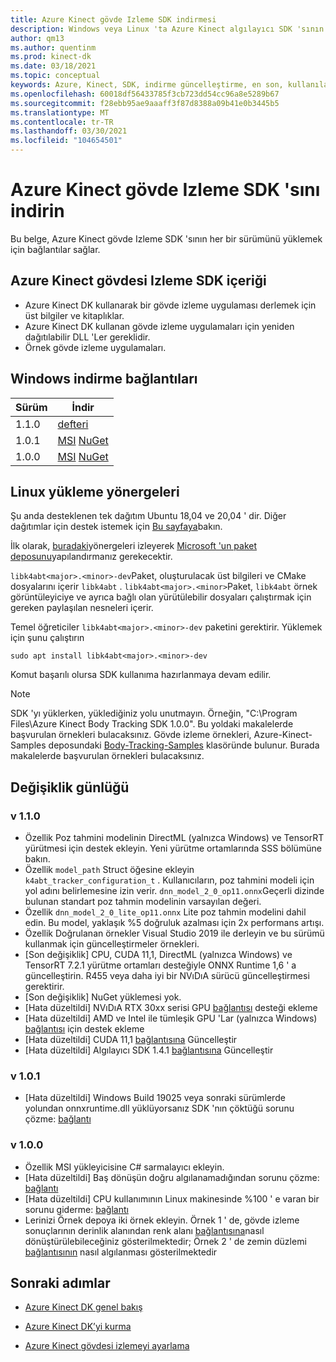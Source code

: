 ```yaml
---
title: Azure Kinect gövde Izleme SDK indirmesi
description: Windows veya Linux 'ta Azure Kinect algılayıcı SDK 'sının her bir sürümünün nasıl indirileceği hakkında bilgi edinin.
author: qm13
ms.author: quentinm
ms.prod: kinect-dk
ms.date: 03/18/2021
ms.topic: conceptual
keywords: Azure, Kinect, SDK, indirme güncelleştirme, en son, kullanılabilir, yükleme, gövde, izleme
ms.openlocfilehash: 60018df56433785f3cb723dd54cc96a8e5289b67
ms.sourcegitcommit: f28ebb95ae9aaaff3f87d8388a09b41e0b3445b5
ms.translationtype: MT
ms.contentlocale: tr-TR
ms.lasthandoff: 03/30/2021
ms.locfileid: "104654501"
---
```

# <a name="download-azure-kinect-body-tracking-sdk"></a>Azure Kinect gövde Izleme SDK 'sını indirin

Bu belge, Azure Kinect gövde Izleme SDK 'sının her bir sürümünü yüklemek için bağlantılar sağlar.

## <a name="azure-kinect-body-tracking-sdk-contents"></a>Azure Kinect gövdesi Izleme SDK içeriği

- Azure Kinect DK kullanarak bir gövde izleme uygulaması derlemek için üst bilgiler ve kitaplıklar.
- Azure Kinect DK kullanan gövde izleme uygulamaları için yeniden dağıtılabilir DLL 'Ler gereklidir.
- Örnek gövde izleme uygulamaları.

## <a name="windows-download-links"></a>Windows indirme bağlantıları

Sürüm       | İndir
--------------|----------
1.1.0 | [defteri](https://www.microsoft.com/en-us/download/details.aspx?id=102901)
1.0.1 | [MSI](https://www.microsoft.com/en-us/download/details.aspx?id=100942) [NuGet](https://www.nuget.org/packages/Microsoft.Azure.Kinect.BodyTracking/1.0.1)
1.0.0 | [MSI](https://www.microsoft.com/en-us/download/details.aspx?id=100848) [NuGet](https://www.nuget.org/packages/Microsoft.Azure.Kinect.BodyTracking/1.0.0)

## <a name="linux-installation-instructions"></a>Linux yükleme yönergeleri

Şu anda desteklenen tek dağıtım Ubuntu 18,04 ve 20,04 ' dir. Diğer dağıtımlar için destek istemek için [Bu sayfaya](https://aka.ms/azurekinectfeedback)bakın.

İlk olarak, [buradaki](/windows-server/administration/linux-package-repository-for-microsoft-software)yönergeleri izleyerek [Microsoft 'un paket deposunu](https://packages.microsoft.com/)yapılandırmanız gerekecektir.

`libk4abt<major>.<minor>-dev`Paket, oluşturulacak üst bilgileri ve CMake dosyalarını içerir `libk4abt` .
`libk4abt<major>.<minor>`Paket, `libk4abt` örnek görüntüleyiciye ve ayrıca bağlı olan yürütülebilir dosyaları çalıştırmak için gereken paylaşılan nesneleri içerir.

Temel öğreticiler `libk4abt<major>.<minor>-dev` paketini gerektirir. Yüklemek için şunu çalıştırın

`sudo apt install libk4abt<major>.<minor>-dev`

Komut başarılı olursa SDK kullanıma hazırlanmaya devam edilir.

> [!NOTE]
> SDK 'yı yüklerken, yüklediğiniz yolu unutmayın. Örneğin, "C:\Program Files\Azure Kinect Body Tracking SDK 1.0.0". Bu yoldaki makalelerde başvurulan örnekleri bulacaksınız.
> Gövde izleme örnekleri, Azure-Kinect-Samples deposundaki [Body-Tracking-Samples](https://github.com/microsoft/Azure-Kinect-Samples/tree/master/body-tracking-samples) klasöründe bulunur. Burada makalelerde başvurulan örnekleri bulacaksınız.

## <a name="change-log"></a>Değişiklik günlüğü

### <a name="v110"></a>v 1.1.0
* Özellik Poz tahmini modelinin DirectML (yalnızca Windows) ve TensorRT yürütmesi için destek ekleyin. Yeni yürütme ortamlarında SSS bölümüne bakın.
* Özellik `model_path` Struct öğesine ekleyin `k4abt_tracker_configuration_t` . Kullanıcıların, poz tahmini modeli için yol adını belirlemesine izin verir. `dnn_model_2_0_op11.onnx`Geçerli dizinde bulunan standart poz tahmin modelinin varsayılan değeri.
* Özellik `dnn_model_2_0_lite_op11.onnx` Lite poz tahmin modelini dahil edin. Bu model, yaklaşık %5 doğruluk azalması için 2x performans artışı.
* Özellik Doğrulanan örnekler Visual Studio 2019 ile derleyin ve bu sürümü kullanmak için güncelleştirmeler örnekleri.
* [Son değişiklik] CPU, CUDA 11,1, DirectML (yalnızca Windows) ve TensorRT 7.2.1 yürütme ortamları desteğiyle ONNX Runtime 1,6 ' a güncelleştirin. R455 veya daha iyi bir NVıDıA sürücü güncelleştirmesi gerektirir.
* [Son değişiklik] NuGet yüklemesi yok.
* [Hata düzeltildi] NVıDıA RTX 30xx serisi GPU [bağlantısı](https://github.com/microsoft/Azure-Kinect-Sensor-SDK/issues/1481) desteği ekleme
* [Hata düzeltildi] AMD ve Intel ile tümleşik GPU 'Lar (yalnızca Windows) [bağlantısı](https://github.com/microsoft/Azure-Kinect-Sensor-SDK/issues/1481) için destek ekleme
* [Hata düzeltildi] CUDA 11,1 [bağlantısına](https://github.com/microsoft/Azure-Kinect-Sensor-SDK/issues/1125) Güncelleştir
* [Hata düzeltildi] Algılayıcı SDK 1.4.1 [bağlantısına](https://github.com/microsoft/Azure-Kinect-Sensor-SDK/issues/1248) Güncelleştir

### <a name="v101"></a>v 1.0.1
* [Hata düzeltildi] Windows Build 19025 veya sonraki sürümlerde yolundan onnxruntime.dll yüklüyorsanız SDK 'nın çöktüğü sorunu çözme: [bağlantı](https://github.com/microsoft/Azure-Kinect-Sensor-SDK/issues/932)

### <a name="v100"></a>v 1.0.0
* Özellik MSI yükleyicisine C# sarmalayıcı ekleyin.
* [Hata düzeltildi] Baş dönüşün doğru algılanamadığından sorunu çözme: [bağlantı](https://github.com/microsoft/Azure-Kinect-Sensor-SDK/issues/997)
* [Hata düzeltildi] CPU kullanımının Linux makinesinde %100 ' e varan bir sorunu giderme: [bağlantı](https://github.com/microsoft/Azure-Kinect-Sensor-SDK/issues/1007)
* Lerinizi Örnek depoya iki örnek ekleyin. Örnek 1 ' de, gövde izleme sonuçlarının derinlik alanından renk alanı [bağlantısına](https://github.com/microsoft/Azure-Kinect-Samples/tree/master/body-tracking-samples/camera_space_transform_sample)nasıl dönüştürülebileceğiniz gösterilmektedir; Örnek 2 ' de zemin düzlemi [bağlantısının](https://github.com/microsoft/Azure-Kinect-Samples/tree/master/body-tracking-samples/floor_detector_sample) nasıl algılanması gösterilmektedir

## <a name="next-steps"></a>Sonraki adımlar

- [Azure Kinect DK genel bakış](about-azure-kinect-dk.md)

- [Azure Kinect DK’yi kurma](set-up-azure-kinect-dk.md)

- [Azure Kinect gövdesi izlemeyi ayarlama](body-sdk-setup.md)